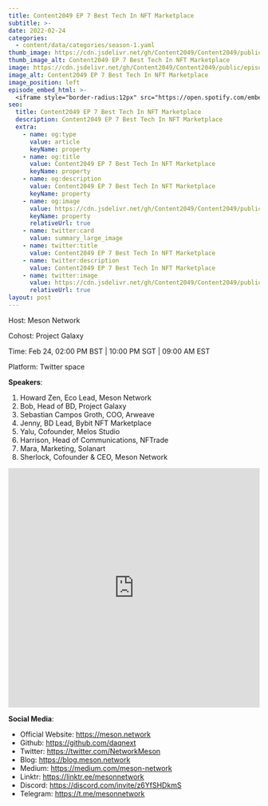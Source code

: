 ```yaml
---
title: Content2049 EP 7 Best Tech In NFT Marketplace
subtitle: >-
date: 2022-02-24
categories:
  - content/data/categories/season-1.yaml
thumb_image: https://cdn.jsdelivr.net/gh/Content2049/Content2049/public/episodes/Content2049-EP-7-Best-Tech-In-NFT-Marketplace.jpeg
thumb_image_alt: Content2049 EP 7 Best Tech In NFT Marketplace
image: https://cdn.jsdelivr.net/gh/Content2049/Content2049/public/episodes/Content2049-EP-7-Best-Tech-In-NFT-Marketplace.jpeg
image_alt: Content2049 EP 7 Best Tech In NFT Marketplace
image_position: left
episode_embed_html: >-
  <iframe style="border-radius:12px" src="https://open.spotify.com/embed/episode/07fzDqbCFDuAaV5apzFVCQ?utm_source=generator" width="100%" height="152" frameBorder="0" allowfullscreen="" allow="autoplay; clipboard-write; encrypted-media; fullscreen; picture-in-picture"></iframe>
seo:
  title: Content2049 EP 7 Best Tech In NFT Marketplace
  description: Content2049 EP 7 Best Tech In NFT Marketplace
  extra:
    - name: og:type
      value: article
      keyName: property
    - name: og:title
      value: Content2049 EP 7 Best Tech In NFT Marketplace
      keyName: property
    - name: og:description
      value: Content2049 EP 7 Best Tech In NFT Marketplace
      keyName: property
    - name: og:image
      value: https://cdn.jsdelivr.net/gh/Content2049/Content2049/public/episodes/Content2049-EP-7-Best-Tech-In-NFT-Marketplace.jpeg
      keyName: property
      relativeUrl: true
    - name: twitter:card
      value: summary_large_image
    - name: twitter:title
      value: Content2049 EP 7 Best Tech In NFT Marketplace
    - name: twitter:description
      value: Content2049 EP 7 Best Tech In NFT Marketplace
    - name: twitter:image
      value: https://cdn.jsdelivr.net/gh/Content2049/Content2049/public/episodes/Content2049-EP-7-Best-Tech-In-NFT-Marketplace.jpeg
      relativeUrl: true
layout: post
---
```


Host: Meson Network

Cohost: Project Galaxy

Time: Feb 24, 02:00 PM BST | 10:00 PM SGT | 09:00 AM EST

Platform: Twitter space

**Speakers**:

1. Howard Zen, Eco Lead, Meson Network
2. Bob, Head of BD, Project Galaxy
3. Sebastian Campos Groth, COO, Arweave
4. Jenny, BD Lead, Bybit NFT Marketplace
5. Yalu, Cofounder, Melos Studio
6. Harrison, Head of Communications, NFTrade
7. Mara, Marketing, Solanart
8. Sherlock, Cofounder & CEO, Meson Network

<iframe width="100%" height="480" src="https://www.youtube.com/embed/BhjLjtQ3O-A" title="YouTube video player" frameborder="0" allow="accelerometer; autoplay; clipboard-write; encrypted-media; gyroscope; picture-in-picture" allowfullscreen></iframe>

**Social Media**:

- Official Website: https://meson.network
- Github: https://github.com/daqnext
- Twitter: https://twitter.com/NetworkMeson
- Blog: https://blog.meson.network
- Medium: https://medium.com/meson-network
- Linktr: https://linktr.ee/mesonnetwork
- Discord: https://discord.com/invite/z6YfSHDkmS
- Telegram: https://t.me/mesonnetwork